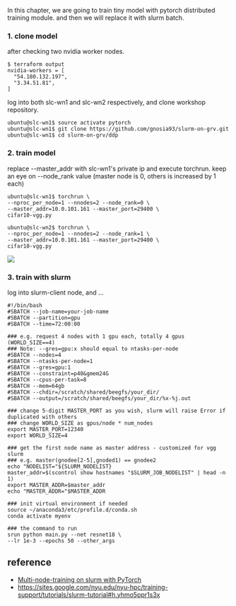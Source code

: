 In this chapter, we are going to train tiny model with pytorch distributed training module.
and then we will replace it with slurm batch.

### 1. clone model ###

after checking two nvidia worker nodes.
```
$ terraform output
nvidia-workers = [
  "54.180.132.197",
  "3.34.51.81",
]
```
log into both slc-wn1 and slc-wn2 respectively, and clone workshop repository. 
```
ubuntu@slc-wn1$ source activate pytorch
ubuntu@slc-wn1$ git clone https://github.com/gnosia93/slurm-on-grv.git
ubuntu@slc-wn1$ cd slurm-on-grv/ddp
```


### 2. train model ###
replace --master_addr with slc-wn1's private ip and execute torchrun. keep an eye on --node_rank value (master node is 0, others is increased by 1 each)
```
ubuntu@slc-wn1$ torchrun \
--nproc_per_node=1 --nnodes=2 --node_rank=0 \
--master_addr=10.0.101.161 --master_port=29400 \
cifar10-vgg.py

ubuntu@slc-wn2$ torchrun \
--nproc_per_node=1 --nnodes=2 --node_rank=1 \
--master_addr=10.0.101.161 --master_port=29400 \
cifar10-vgg.py
```
![](https://github.com/gnosia93/slurm-on-grv/blob/main/slurm/images/torchrun-1.png)



### 3. train with slurm ###
log into slurm-client node, and ...

```
#!/bin/bash
#SBATCH --job-name=your-job-name
#SBATCH --partition=gpu
#SBATCH --time=72:00:00

### e.g. request 4 nodes with 1 gpu each, totally 4 gpus (WORLD_SIZE==4)
### Note: --gres=gpu:x should equal to ntasks-per-node
#SBATCH --nodes=4
#SBATCH --ntasks-per-node=1
#SBATCH --gres=gpu:1
#SBATCH --constraint=p40&gmem24G
#SBATCH --cpus-per-task=8
#SBATCH --mem=64gb
#SBATCH --chdir=/scratch/shared/beegfs/your_dir/
#SBATCH --output=/scratch/shared/beegfs/your_dir/%x-%j.out

### change 5-digit MASTER_PORT as you wish, slurm will raise Error if duplicated with others
### change WORLD_SIZE as gpus/node * num_nodes
export MASTER_PORT=12340
export WORLD_SIZE=4

### get the first node name as master address - customized for vgg slurm
### e.g. master(gnodee[2-5],gnoded1) == gnodee2
echo "NODELIST="${SLURM_NODELIST}
master_addr=$(scontrol show hostnames "$SLURM_JOB_NODELIST" | head -n 1)
export MASTER_ADDR=$master_addr
echo "MASTER_ADDR="$MASTER_ADDR

### init virtual environment if needed
source ~/anaconda3/etc/profile.d/conda.sh
conda activate myenv

### the command to run
srun python main.py --net resnet18 \
--lr 1e-3 --epochs 50 --other_args
```

## reference ##

* [Multi-node-training on slurm with PyTorch](https://gist.github.com/TengdaHan/1dd10d335c7ca6f13810fff41e809904)
* https://sites.google.com/nyu.edu/nyu-hpc/training-support/tutorials/slurm-tutorial#h.yhmo5ppr1s3x

